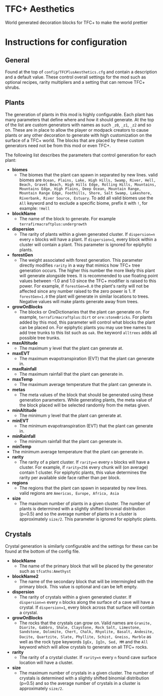# TFC+ Aesthetics
World generated decoration blocks for TFC+ to make the world prettier

# Instructions for configuration

## General
Found at the top of `config/TFCPlusAesthetics.cfg` and contain a description and a default value. These control overall settings for the mod such as optional recipes, rarity multipliers and a setting that can remove TFC+ shrubs.

## Plants
The generation of plants in this mod is highly configurable. Each plant has many parameters that define where and how it should generate. At the top of the list are custom generators with names as such `_z0`, `_z1`, `_z2` and so on. These are in place to allow the player or modpack creators to cause plants or any other decoration to generate with high customization on the surface of a TFC+ world. The blocks that are placed by these custom generators need not be from this mod or even TFC+.

The following list describes the parameters that control generation for each plant:

- **biomes**
  - The biomes that the plant can spawn in separated by new lines. valid biomes are `Ocean, Plains, Lake, High Hills, Swamp, River, Hell, Beach, Gravel Beach, High Hills Edge, Rolling Hills, Mountains, Mountains Edge, High Plains, Deep Ocean, Mountain Range, Mountain Range Edge, Foothills, Shore, Salt Swamp, Lakeshore, Riverbank, River Source, Estuary`. To add all valid biomes use the `All` keyword and to exclude a specific biome, prefix it with `!`, for example: `!Hell`
- **blockName**
  - The name of the block to generate. For example `terrafirmacraftplus:undergrowth`
- **dispersion**
  - The rarity of plants within a given generated cluster. If `dispersion=n` every `n` blocks will have a plant. If `dispersion=1`, every block within a cluster will contain a plant. This parameter is ignored for epiphytic plants.
- **forestGen**
  - The weight associated with forest generation. This parameter directly modifies `rarity` in a way that mimics how TFC+ tree generation occurs. The higher this number the more likely this plant will generate alongside trees. It is recommended to use floating point values between -1.0 and 1.0 since the TFC+ modifier is raised to this power. For example, if `forestGen=0.0` the plant's rarity will not be affected since any number raised to the zero power is 1. If `forestGen=1.0` the plant will generate in similar locations to trees. Negative values will make plants generate away from trees. 
- **growOnBlocks**
  - The blocks or OreDictionaries that the plant can generate on. For example, `terrafirmacraftplus:Dirt` or `ore:stoneBricks`. For plants added by this mod, this parameter will control what blocks the plant can be placed on. For epiphytic plants you may use tree names to add tree trunks to this list such as `oak`. the keyword `alltrees` adds all possible tree trunks.
- **maxAltitude**
  - The maximum y level that the plant can generate at.
- **maxEVT**
  - The maximum evapotranspiration (EVT) that the plant can generate in.
- **maxRainfall**
  - The maximum rainfall that the plant can generate in.
- **maxTemp**
  - The maximum average temperature that the plant can generate in.
- **metas**
  - The meta values of the block that should be generated using these generation parameters. While generating plants, the meta value of the block placed will be selected randomly from the metas given.
- **minAltitude**
  - The minimum y level that the plant can generate at.
- **minEVT**
  - The minimum evapotranspiration (EVT) that the plant can generate in.
- **minRainfall**
  - The minimum rainfall that the plant can generate in.
-  **minTemp**
  - The minimum average temperature that the plant can generate in.
- **rarity**
  - The rarity of a plant cluster. If `rarity=n` every `n` blocks will have a cluster. For example, if `rarity=256` every chunk will (on average) contain 1 cluster. For epiphytic plants, this value determines the rarity per available side face rather than per block.
- **regions**
  - The regions that the plant can spawn in separated by new lines. valid regions are `Americas, Europe, Africa, Asia`
- **size**
  - The maximum number of plants in a given cluster. The number of plants is determined with a slightly shifted binomial distribution (p=0.5) and so the average number of plants in a cluster is approximately `size/2`. This parameter is ignored for epiphytic plants.

## Crystals

Crystal generation is similarly configurable and the settings for these can be found at the bottom of the config file.

- **blockName**
  - The name of the primary block that will be placed by the generator such as `tfcaths:Amethyst`
- **blockName2**
  - The name of the secondary block that will be intermingled with the primary block. This value is optional and can be left empty.
- **dispersion**
  - The rarity of crystals within a given generated cluster. If `dispersion=n` every `n` blocks along the surface of a cave will have a crystal. If `dispersion=1`, every block across that surface will contain a crystal.
- **growOnBlocks**
  - The rocks that the crystals can grow on. Valid names are `Granite, Diorite, Gabbro, Shale, Claystone, Rock Salt, Limestone, Sandstone, Dolomite, Chert, Chalk, Rhyolite, Basalt, Andesite, Dacite, Quartzite, Slate, Phyllite, Schist, Gneiss, Marble` as well as the rock type keywords `IgEx, IgIn, Sed, MM` and the `All` keyword which will allow crystals to generate on all TFC+ rocks.
- **rarity**
  - The rarity of a crystal cluster. If `rarity=n` every `n` found cave surface location will have a cluster.
- **size**
  - The maximum number of crystals in a given cluster. The number of crystals is determined with a slightly shifted binomial distribution (p=0.5) and so the average number of crystals in a cluster is approximately `size/2`.
